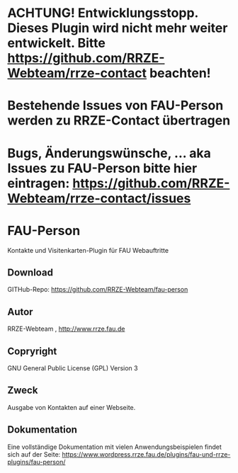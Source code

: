 # ACHTUNG! Entwicklungsstopp. Dieses Plugin wird nicht mehr weiter entwickelt. Bitte https://github.com/RRZE-Webteam/rrze-contact beachten! #
# Bestehende Issues von FAU-Person werden zu RRZE-Contact übertragen #
# Bugs, Änderungswünsche, ... aka Issues zu FAU-Person bitte hier eintragen: https://github.com/RRZE-Webteam/rrze-contact/issues # 




# FAU-Person

Kontakte und Visitenkarten-Plugin für FAU Webauftritte  

## Download 

GITHub-Repo: https://github.com/RRZE-Webteam/fau-person


## Autor 
RRZE-Webteam , http://www.rrze.fau.de

## Copryright

GNU General Public License (GPL) Version 3


## Zweck 

Ausgabe von Kontakten auf einer Webseite.


## Dokumentation

Eine vollständige Dokumentation mit vielen Anwendungsbeispielen findet sich auf der Seite: 
https://www.wordpress.rrze.fau.de/plugins/fau-und-rrze-plugins/fau-person/

